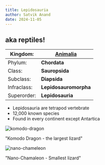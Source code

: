 ```yaml
---
title: Lepidosauria
author: Satvik Anand
date: 2024-11-05
---
```

## aka reptiles!

| Kingdom:    | [Animalia](https://simple.wikipedia.org/wiki/Animal "Animalia")                               |
|-------------|-----------------------------------------------------------------------------------------------|
| Phylum:     | **Chordata**                         |
| Class:      | **Sauropsida**                       |
| Subclass:   | **Diapsida**                         |
| Infraclass: | **Lepidosauromorpha**                |
| Superorder: | **Lepidosauria**                   |

- Lepidosauria are tetrapod vertebrate
- 12,000 known species
- Found in every continent except Antartica

![komodo-dragon](https://cdn.britannica.com/58/152558-050-FADD52A1/Komodo-dragon.jpg "Kmomodo Dragon - The largest Lizard")

"Komodo Dragon - the largest lizard"

![nano-chameleon](https://www.crittersquad.com/wp-content/uploads/2018/08/Brookesia_micra_on_a_match_head.jpg "Brookesia micra")

"Nano-Chamaleon - Smallest lizard"

